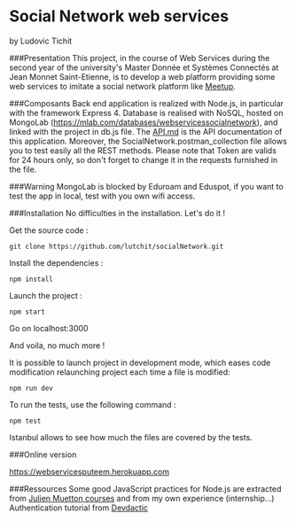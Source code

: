 # Social Network web services
by
Ludovic Tichit

###Presentation
This project, in the course of Web Services during the second year of the university's Master Donnée et Systèmes Connectés at Jean Monnet Saint-Etienne, is to develop a web platform providing some web services to imitate a social network platform like [Meetup](www.meetup.com).

###Composants
Back end application is realized with Node.js, in particular with the framework Express 4.
Database is realised with NoSQL, hosted on MongoLab (https://mlab.com/databases/webservicessocialnetwork), and linked with the project in db.js file.
The [API.md](https://github.com/lutchit/socialNetwork/blob/master/API.md) is the API documentation of this application.
Moreover, the SocialNetwork.postman_collection file allows you to test easily all the REST methods. Please note that Token are valids for 24 hours only, so don't forget to change it in the requests furnished in the file.

###Warning
MongoLab is blocked by Eduroam and Eduspot, if you want to test the app in local, test with you own wifi access.

###Installation
No difficulties in the installation. Let's do it !

Get the source code :
```
git clone https://github.com/lutchit/socialNetwork.git 
```

Install the dependencies :
```
npm install
```

Launch the project :
```
npm start
```
Go on localhost:3000

And voila, no much more !

It is possible to launch project in development mode, which eases code modification relaunching project each time a file is modified:
```
npm run dev
```

To run the tests, use the following command :
```
npm test
```
Istanbul allows to see how much the files are covered by the tests.

###Online version

https://webservicesputeem.herokuapp.com

###Ressources
Some good JavaScript practices for Node.js are extracted from [Julien Muetton courses](http://edu.muetton.me/) and from my own experience (internship...)
Authentication tutorial from [Devdactic](http://devdactic.com/restful-api-user-authentication-2/)
